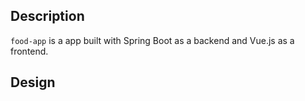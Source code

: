 ## Description

`food-app` is a app built with Spring Boot as a backend and Vue.js as a frontend.

## Design
